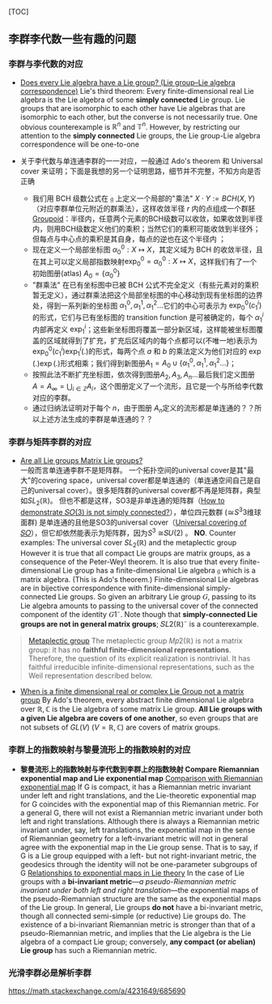 [TOC]

## 李群李代数一些有趣的问题

### 李群与李代数的对应
- [Does every Lie algebra have a Lie group? (Lie group–Lie algebra correspondence)](https://en.wikipedia.org/wiki/Lie_group%E2%80%93Lie_algebra_correspondence)
Lie's third theorem: Every finite-dimensional real Lie algebra is the Lie algebra of some **simply connected** Lie group.
Lie groups that are isomorphic to each other have Lie algebras that are isomorphic to each other, but the converse is not necessarily true.  One obvious counterexample is $\mathbb {R} ^{n}$ and ${\mathbb  {T}}^{n}$. However, by restricting our attention to the **simply connected** Lie groups, the Lie group-Lie algebra correspondence will be one-to-one

- 关于李代数与单连通李群的一一对应，一般通过 Ado's theorem 和 Universal cover 来证明；下面是我想的另一个证明思路，细节并不完整，不知方向是否正确

    * 我们用 BCH 级数公式在 $\mathfrak g$ 上定义一个局部的"乘法" $X\cdot Y:=BCH(X,Y)$（对应李群单位元附近的群乘法），这样收敛半径 $r$ 内的点组成一个群胚 [Groupoid](https://en.wikipedia.org/wiki/Groupoid)：半径内，任意两个元素的BCH级数可以收敛，如果收敛到半径内，则用BCH级数定义他们的乘积；当然它们的乘积可能收敛到半径外；但每点与中心点的乘积是其自身，每点的逆也在这个半径内 ；
    * 现在定义一个局部坐标图 $\alpha_0^0: X\mapsto X$，其定义域为 BCH 的收敛半径，且在其上可以定义局部指数映射$\exp^0_0=\alpha_0^0:X\mapsto X$，这样我们有了一个初始图册(atlas) $A_0=\{\alpha^0_0\}$
    * "群乘法" 在已有坐标图中已被 BCH 公式不完全定义（有些元素对的乘积暂无定义），通过群乘法把这个局部坐标图的中心移动到现有坐标图的边界处，得到一系列新的坐标图 $\alpha_1^0,\alpha_1^1, \alpha_1^2 ...$它们的中心可表示为 $\exp^0_0(c^{i}_1)$的形式，它们与已有坐标图的 transition function 是可被确定的，每个 $\alpha_1^i$内部再定义 $\exp_1^i$；这些新坐标图将覆盖一部分新区域，这样能被坐标图覆盖的区域就得到了扩充，扩充后区域内的每个点都可以(不唯一地)表示为 $\exp^0_0(c_1^i)\exp^i_1(.)$的形式，每两个点 $a$ 和 $b$ 的乘法定义为他们对应的 $\exp(.)\exp(.)$形式相乘；我们得到新图册$A_1=A_0\cup\{\alpha_1^0,\alpha_1^1, \alpha_1^2 ...\}$；
    * 按照此法不断扩充坐标图，依次得到图册$A_2,A_3,A_n...$最后我们定义图册 $A=A_\infty=\bigcup_{i\in \mathbb Z} {A_i}$，这个图册定义了一个流形，且它是一个与所给李代数对应的李群。
    * 通过归纳法证明对于每个 $n$，由于图册 $A_n$定义的流形都是单连通的？？所以上述方法生成的李群是单连通的？？

### 李群与矩阵李群的对应
- [Are all Lie groups Matrix Lie groups?](https://math.stackexchange.com/questions/1553270/are-all-lie-groups-matrix-lie-groups)  
一般而言单连通李群不是矩阵群。
一个拓扑空间的universal cover是其"最大"的covering space，universal cover都是单连通的（单连通空间自己是自己的universal cover）。很多矩阵群的universal cover都不再是矩阵群，典型如$SL_2(\mathbb {R})$。
但也不都是这样，SO3是非单连通的矩阵群（[How to demonstrate 𝑆𝑂(3) is not simply connected?](https://mathoverflow.net/questions/22975/how-to-demonstrate-so3-is-not-simply-connected)），单位四元数群 (≅$S^3$3维球面群) 是单连通的且他是SO3的universal cover（[Universal covering of 𝑆𝑂](https://math.stackexchange.com/questions/117569/universal-covering-of-so3-mathbbr)），但它却依然能表示为矩阵群，因为$S^3$ ≅𝑆𝑈(2) 。
**NO**. Counter examples: The universal cover $SL_2(\mathbb {R})$ and the metaplectic group
However it is true that all compact Lie groups are matrix groups, as a consequence of the Peter-Weyl theorem.
It is also true that every finite-dimensional Lie group has a finite-dimensional Lie algebra 𝔤 which is a matrix algebra. (This is Ado's theorem.)
Finite-dimensional Lie algebras are in bijective correspondence with finite-dimensional simply-connected Lie groups. So given an arbitrary Lie group 𝐺, passing to its Lie algebra amounts to passing to the universal cover of the connected component of the identity 𝐺1˜. Note though that **simply-connected Lie groups are not in general matrix groups**;  𝑆𝐿2(ℝ)˜ is a counterexample.
> [Metaplectic group](https://en.wikipedia.org/wiki/Metaplectic_group) The metaplectic group 𝑀𝑝2(ℝ) is not a matrix group: it has no **faithful finite-dimensional representations**. Therefore, the question of its explicit realization is nontrivial. It has faithful irreducible infinite-dimensional representations, such as the Weil representation described below.

- [When is a finite dimensional real or complex Lie Group not a matrix group](https://mathoverflow.net/questions/64195/when-is-a-finite-dimensional-real-or-complex-lie-group-not-a-matrix-group)
By Ado's theorem, every abstract finite dimensional Lie algebra over $\mathbb {R}, \mathbb {C}$ is the Lie algebra of some matrix Lie group. 
**All Lie groups with a given Lie algebra are covers of one another**, so even groups that are not subsets of $GL(V)$ $(V=\mathbb {R}, \mathbb {C})$ are covers of matrix groups.

### 李群上的指数映射与黎曼流形上的指数映射的对应

- **黎曼流形上的指数映射与李代数到李群上的指数映射 Compare Riemannian exponential map and Lie exponential map**
[Comparison with Riemannian exponential map](https://en.wikipedia.org/wiki/Exponential_map_(Lie_theory)#Comparison_with_Riemannian_exponential_map)
If G is compact, it has a Riemannian metric invariant under left and right translations, and the Lie-theoretic exponential map for G coincides with the exponential map of this Riemannian metric.
For a general G, there will not exist a Riemannian metric invariant under both left and right translations. Although there is always a Riemannian metric invariant under, say, left translations, the exponential map in the sense of Riemannian geometry for a left-invariant metric will not in general agree with the exponential map in the Lie group sense. That is to say, if G is a Lie group equipped with a left- but not right-invariant metric, the geodesics through the identity will not be one-parameter subgroups of G
[Relationships to exponential maps in Lie theory]()
In the case of Lie groups with a **bi-invariant metric**—*a pseudo-Riemannian metric invariant under both left and right translation*—the exponential maps of the pseudo-Riemannian structure are the same as the exponential maps of the Lie group. 
In general, Lie groups **do not** have a bi-invariant metric, though all connected semi-simple (or reductive) Lie groups do. The existence of a bi-invariant Riemannian metric is stronger than that of a pseudo-Riemannian metric, and implies that the Lie algebra is the Lie algebra of a compact Lie group; conversely, **any compact (or abelian) Lie group** has such a Riemannian metric.

### 光滑李群必是解析李群

https://math.stackexchange.com/a/4231649/685690
